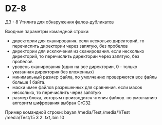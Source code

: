 # DZ-8
ДЗ - 8
Утилита для обнаружения фалов-дубликатов

Входные параметры командной строки:
- директории для сканирования. если несколько директорий, то перечислить директории через запятую, без пробелов
- директории для исключения из сканирования. если несколько директорий, то перечислить директории через запятую, без пробелов
- уровень сканирования (один на все директории, 0 - только указанная
директория без вложенных)
- минимальный размер файла, по умолчанию проверяются все файлы
больше 1 байта.
- маски имен файлов разрешенных для сравнения. если масок несколько, то перечислить через запятую
- размер блока, которым производится чтения файлов.
по умолчанию алгоритм шифрования выбран CrC32



Пример командной строки:
bayan /media/Test,/media/1/Test /media/Test/15 3 2 *.txt,*.bin 10